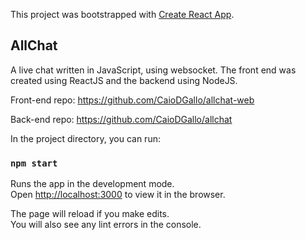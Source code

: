 This project was bootstrapped with [Create React App](https://github.com/facebook/create-react-app).

## AllChat

A live chat written in JavaScript, using websocket. The front end was created using ReactJS and the backend using NodeJS.

Front-end repo: https://github.com/CaioDGallo/allchat-web

Back-end repo: https://github.com/CaioDGallo/allchat

In the project directory, you can run:

### `npm start`

Runs the app in the development mode.<br />
Open [http://localhost:3000](http://localhost:3000) to view it in the browser.

The page will reload if you make edits.<br />
You will also see any lint errors in the console.


